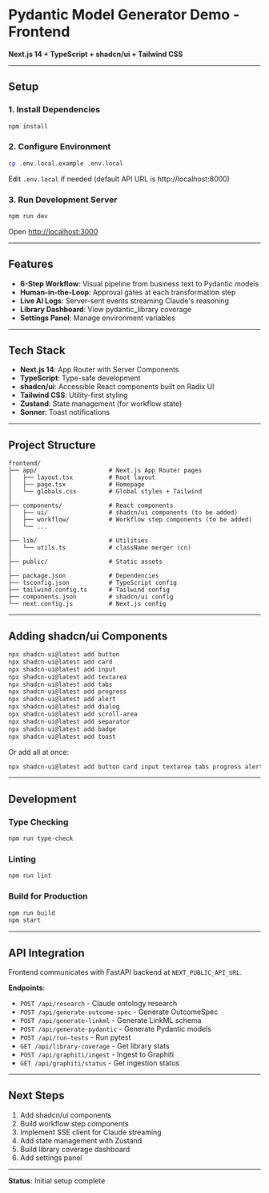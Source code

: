 # Pydantic Model Generator Demo - Frontend

**Next.js 14 + TypeScript + shadcn/ui + Tailwind CSS**

---

## Setup

### 1. Install Dependencies

```bash
npm install
```

### 2. Configure Environment

```bash
cp .env.local.example .env.local
```

Edit `.env.local` if needed (default API URL is http://localhost:8000)

### 3. Run Development Server

```bash
npm run dev
```

Open [http://localhost:3000](http://localhost:3000)

---

## Features

- **6-Step Workflow**: Visual pipeline from business text to Pydantic models
- **Human-in-the-Loop**: Approval gates at each transformation step
- **Live AI Logs**: Server-sent events streaming Claude's reasoning
- **Library Dashboard**: View pydantic_library coverage
- **Settings Panel**: Manage environment variables

---

## Tech Stack

- **Next.js 14**: App Router with Server Components
- **TypeScript**: Type-safe development
- **shadcn/ui**: Accessible React components built on Radix UI
- **Tailwind CSS**: Utility-first styling
- **Zustand**: State management (for workflow state)
- **Sonner**: Toast notifications

---

## Project Structure

```
frontend/
├── app/                    # Next.js App Router pages
│   ├── layout.tsx          # Root layout
│   ├── page.tsx            # Homepage
│   └── globals.css         # Global styles + Tailwind
│
├── components/             # React components
│   ├── ui/                 # shadcn/ui components (to be added)
│   ├── workflow/           # Workflow step components (to be added)
│   └── ...
│
├── lib/                    # Utilities
│   └── utils.ts            # className merger (cn)
│
├── public/                 # Static assets
│
├── package.json            # Dependencies
├── tsconfig.json           # TypeScript config
├── tailwind.config.ts      # Tailwind config
├── components.json         # shadcn/ui config
└── next.config.js          # Next.js config
```

---

## Adding shadcn/ui Components

```bash
npx shadcn-ui@latest add button
npx shadcn-ui@latest add card
npx shadcn-ui@latest add input
npx shadcn-ui@latest add textarea
npx shadcn-ui@latest add tabs
npx shadcn-ui@latest add progress
npx shadcn-ui@latest add alert
npx shadcn-ui@latest add dialog
npx shadcn-ui@latest add scroll-area
npx shadcn-ui@latest add separator
npx shadcn-ui@latest add badge
npx shadcn-ui@latest add toast
```

Or add all at once:
```bash
npx shadcn-ui@latest add button card input textarea tabs progress alert dialog scroll-area separator badge toast
```

---

## Development

### Type Checking
```bash
npm run type-check
```

### Linting
```bash
npm run lint
```

### Build for Production
```bash
npm run build
npm start
```

---

## API Integration

Frontend communicates with FastAPI backend at `NEXT_PUBLIC_API_URL`.

**Endpoints**:
- `POST /api/research` - Claude ontology research
- `POST /api/generate-outcome-spec` - Generate OutcomeSpec
- `POST /api/generate-linkml` - Generate LinkML schema
- `POST /api/generate-pydantic` - Generate Pydantic models
- `POST /api/run-tests` - Run pytest
- `GET /api/library-coverage` - Get library stats
- `POST /api/graphiti/ingest` - Ingest to Graphiti
- `GET /api/graphiti/status` - Get ingestion status

---

## Next Steps

1. Add shadcn/ui components
2. Build workflow step components
3. Implement SSE client for Claude streaming
4. Add state management with Zustand
5. Build library coverage dashboard
6. Add settings panel

---

**Status**: Initial setup complete
